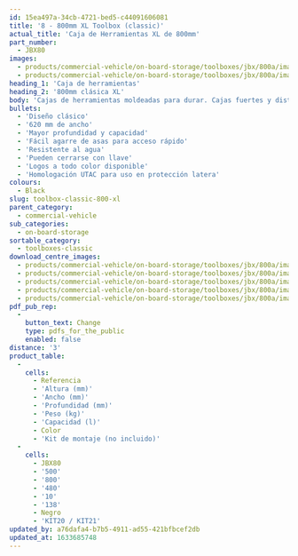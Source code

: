 ```yaml
---
id: 15ea497a-34cb-4721-bed5-c44091606081
title: '8 - 800mm XL Toolbox (classic)'
actual_title: 'Caja de Herramientas XL de 800mm'
part_number:
  - JBX80
images:
  - products/commercial-vehicle/on-board-storage/toolboxes/jbx/800a/images-lr/Product_Image_776x776_(518x518_focus_area)-JBX80A_01.jpg
  - products/commercial-vehicle/on-board-storage/toolboxes/jbx/800a/images-lr/Product_Image_776x776_(518x518_focus_area)-JBX80A_02.jpg
heading_1: 'Caja de herramientas'
heading_2: '800mm clásica XL'
body: 'Cajas de herramientas moldeadas para durar. Cajas fuertes y distintivas para vehículos comerciales en una amplia gama de tamaños.'
bullets:
  - 'Diseño clásico'
  - '620 mm de ancho'
  - 'Mayor profundidad y capacidad'
  - 'Fácil agarre de asas para acceso rápido'
  - 'Resistente al agua'
  - 'Pueden cerrarse con llave'
  - 'Logos a todo color disponible'
  - 'Homologación UTAC para uso en protección latera'
colours:
  - Black
slug: toolbox-classic-800-xl
parent_category:
  - commercial-vehicle
sub_categories:
  - on-board-storage
sortable_category:
  - toolboxes-classic
download_centre_images:
  - products/commercial-vehicle/on-board-storage/toolboxes/jbx/800a/images-hr/JBX80A_001.jpg
  - products/commercial-vehicle/on-board-storage/toolboxes/jbx/800a/images-hr/JBX80A_002.jpg
  - products/commercial-vehicle/on-board-storage/toolboxes/jbx/800a/images-hr/JBX80A_003.jpg
  - products/commercial-vehicle/on-board-storage/toolboxes/jbx/800a/images-hr/JBX80A_004.jpg
  - products/commercial-vehicle/on-board-storage/toolboxes/jbx/800a/images-hr/JBX80A_005.jpg
pdf_pub_rep:
  -
    button_text: Change
    type: pdfs_for_the_public
    enabled: false
distance: '3'
product_table:
  -
    cells:
      - Referencia
      - 'Altura (mm)'
      - 'Ancho (mm)'
      - 'Profundidad (mm)'
      - 'Peso (kg)'
      - 'Capacidad (l)'
      - Color
      - 'Kit de montaje (no incluido)'
  -
    cells:
      - JBX80
      - '500'
      - '800'
      - '480'
      - '10'
      - '138'
      - Negro
      - 'KIT20 / KIT21'
updated_by: a76dafa4-b7b5-4911-ad55-421bfbcef2db
updated_at: 1633685748
---
```

